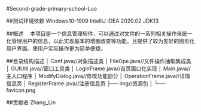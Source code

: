 #Second-grade-primary-school-Luo

##测试环境依赖
Windows10-1909
IntelliJ IDEA 2020.02
JDK13

##概述
&emsp;本项目是一个信息管理软件，可以通过对文件的一系列相关操作来统一化管理用户的信息，以此实现基本的增删改查等功能。且提供了较为友好的图形化用户界面。使用户实际操作更为简单便捷。


##目录结构描述
│  Conf.java//对象描述类
│  FileOpe.java//文件操作抽取集成类
│  GUIUtil.java//窗口工具类
│  LoginFrame.java//首页窗口化实现
│  Main.java//主入口程序
│  ModifyDialog.java//修改功能部分
│  OperationFrame.java//详情信息页
│  RegisterFrame.java//注册信息页
├── img//资源包
│   └──  favicon.png

##贡献者
Zhang_Lin
